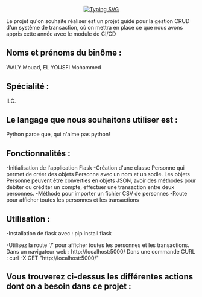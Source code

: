 <p align="center">
<a href="https://git.io/typing-svg"><img src="https://readme-typing-svg.demolab.com?font=Fira+Code&pause=1000&width=435&lines=PROJECT+API+CI%2FCD+WITH+PYTHON.+ILC" alt="Typing SVG" /></a>
  </P>
  
Le projet qu'on souhaite réaliser est un projet guidé pour la gestion CRUD d'un système de transaction, où on mettra en place ce que nous avons appris cette année avec le module de CI/CD


## Noms et prénoms du binôme : 
  WALY Mouad, EL YOUSFI Mohammed 


## Spécialité : 
  ILC.

## Le langage que nous souhaitons utiliser est :
  Python parce que, qui n'aime pas python!
  
## Fonctionnalités :

-Initialisation de l'application Flask
-Création d'une classe Personne qui permet de créer des objets Personne avec un nom et un sodle. Les objets Personne peuvent être converties en objets JSON, avoir des méthodes pour débiter ou créditer un compte, effectuer une transaction entre deux personnes.
-Méthode pour importer un fichier CSV de personnes
-Route pour afficher toutes les personnes et les transactions

## Utilisation :

-Installation de flask avec :
    pip install flask
   
-Utilisez la route '/' pour afficher toutes les personnes et les transactions.
    Dans un navigateur web : http://localhost:5000/
    Dans une commande CURL : curl -X GET "http://localhost:5000/"


## Vous trouverez ci-dessus les différentes actions dont on a besoin dans ce projet : 

